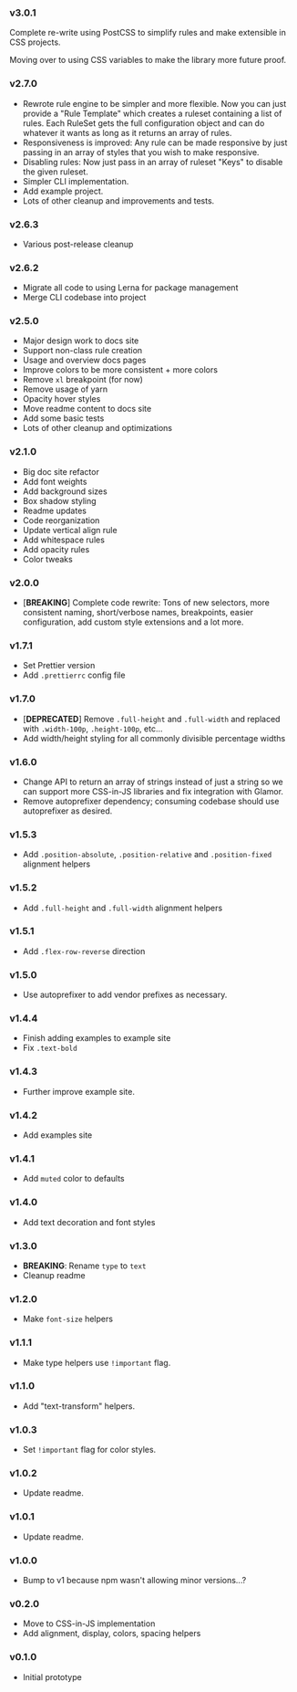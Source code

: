 ### v3.0.1

Complete re-write using PostCSS to simplify rules and make extensible in CSS projects.

Moving over to using CSS variables to make the library more future proof.

### v2.7.0

* Rewrote rule engine to be simpler and more flexible. Now you can just provide a "Rule Template" which creates a ruleset containing a list of rules. Each RuleSet gets the full configuration object and can do whatever it wants as long as it returns an array of rules.
* Responsiveness is improved: Any rule can be made responsive by just passing in an array of styles that you wish to make responsive.
* Disabling rules: Now just pass in an array of ruleset "Keys" to disable the given ruleset.
* Simpler CLI implementation.
* Add example project.
* Lots of other cleanup and improvements and tests.

### v2.6.3

* Various post-release cleanup

### v2.6.2

* Migrate all code to using Lerna for package management
* Merge CLI codebase into project

### v2.5.0

* Major design work to docs site
* Support non-class rule creation
* Usage and overview docs pages
* Improve colors to be more consistent + more colors
* Remove `xl` breakpoint (for now)
* Remove usage of yarn
* Opacity hover styles
* Move readme content to docs site
* Add some basic tests
* Lots of other cleanup and optimizations

### v2.1.0

* Big doc site refactor
* Add font weights
* Add background sizes
* Box shadow styling
* Readme updates
* Code reorganization
* Update vertical align rule
* Add whitespace rules
* Add opacity rules
* Color tweaks

### v2.0.0

* [**BREAKING**] Complete code rewrite: Tons of new selectors, more consistent naming, short/verbose names, breakpoints, easier configuration, add custom style extensions and a lot more.

### v1.7.1

* Set Prettier version
* Add `.prettierrc` config file

### v1.7.0

* [**DEPRECATED**] Remove `.full-height` and `.full-width` and replaced with `.width-100p`, `.height-100p`, etc...
* Add width/height styling for all commonly divisible percentage widths

### v1.6.0

* Change API to return an array of strings instead of just a string so we can support more CSS-in-JS libraries and fix integration with Glamor.
* Remove autoprefixer dependency; consuming codebase should use autoprefixer as desired.

### v1.5.3

* Add `.position-absolute`, `.position-relative` and `.position-fixed` alignment helpers

### v1.5.2

* Add `.full-height` and `.full-width` alignment helpers

### v1.5.1

* Add `.flex-row-reverse` direction

### v1.5.0

* Use autoprefixer to add vendor prefixes as necessary.

### v1.4.4

* Finish adding examples to example site
* Fix `.text-bold`

### v1.4.3

* Further improve example site.

### v1.4.2

* Add examples site

### v1.4.1

* Add `muted` color to defaults

### v1.4.0

* Add text decoration and font styles

### v1.3.0

* **BREAKING**: Rename `type` to `text`
* Cleanup readme

### v1.2.0

* Make `font-size` helpers

### v1.1.1

* Make type helpers use `!important` flag.

### v1.1.0

* Add "text-transform" helpers.

### v1.0.3

* Set `!important` flag for color styles.

### v1.0.2

* Update readme.

### v1.0.1

* Update readme.

### v1.0.0

* Bump to v1 because npm wasn't allowing minor versions...?

### v0.2.0

* Move to CSS-in-JS implementation
* Add alignment, display, colors, spacing helpers

### v0.1.0

* Initial prototype
